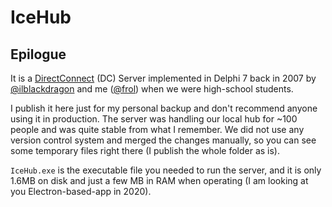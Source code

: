 # IceHub

## Epilogue

It is a [DirectConnect](https://en.wikipedia.org/wiki/Direct_Connect_(protocol)) (DC) Server
implemented in Delphi 7 back in 2007 by [@ilblackdragon](https://github.com/ilblackdragon) and me
([@frol](https://github.com/frol)) when we were high-school students.

I publish it here just for my personal backup and don't recommend anyone using it in production.
The server was handling our local hub for ~100 people and was quite stable from what I remember.
We did not use any version control system and merged the changes manually, so you can see some
temporary files right there (I publish the whole folder as is).

`IceHub.exe` is the executable file you needed to run the server, and it is only 1.6MB on disk
and just a few MB in RAM when operating (I am looking at you Electron-based-app in 2020).
